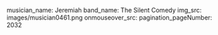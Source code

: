 musician_name: Jeremiah
band_name: The Silent Comedy
img_src: images/musician0461.png
onmouseover_src: 
pagination_pageNumber: 2032